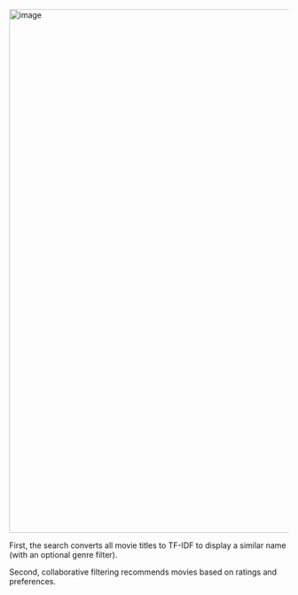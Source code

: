 <img width="945" alt="image" src="https://github.com/user-attachments/assets/d9dbeba6-bbb9-4c2c-ac3f-05fde9b00103" />


First, the search converts all movie titles to TF-IDF to display a similar name (with an optional genre filter).

Second, collaborative filtering recommends movies based on ratings and preferences.
